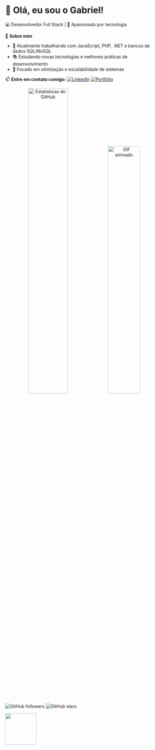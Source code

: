 # 👋 Olá, eu sou o Gabriel!

💻 Desenvolvedor Full Stack | 🚀 Apaixonado por tecnologia

📌 **Sobre mim**
- 🔭 Atualmente trabalhando com JavaScript, PHP, .NET e bancos de dados SQL/NoSQL
- 📚 Estudando novas tecnologias e melhores práticas de desenvolvimento
- 🎯 Focado em otimização e escalabilidade de sistemas

📫 **Entre em contato comigo:**
[![LinkedIn](https://img.shields.io/badge/LinkedIn-0077B5?style=for-the-badge&logo=linkedin&logoColor=white)](https://linkedin.com/in/gabriel-defende)
[![Portfólio](https://img.shields.io/badge/Portfolio-000?style=for-the-badge&logo=vercel&logoColor=white)](https://seusite.com)

<div align="center">
  <img src="https://github-readme-stats.vercel.app/api?username=gabrieldefende&show_icons=true&theme=dark" alt="Estatísticas do GitHub" width="50%">
  <img src="https://media.giphy.com/media/MC6eSuC3yypCU/giphy.gif" alt="GIF animado" width="45%">
</div>

![GitHub followers](https://img.shields.io/github/followers/gabrieldefende?style=social)
![GitHub stars](https://img.shields.io/github/stars/gabrieldefende?style=social)

<img src="https://user-images.githubusercontent.com/74038190/212281780-0afd9616-8310-46e9-a898-c4f5269f1387.gif" width="100">
